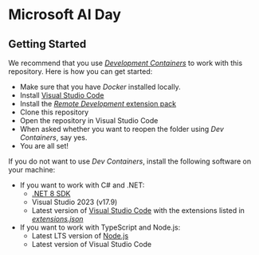 # Microsoft AI Day

## Getting Started

We recommend that you use [_Development Containers_](https://containers.dev/) to work with this repository. Here is how you can get started:

* Make sure that you have _Docker_ installed locally.
* Install [Visual Studio Code](https://code.visualstudio.com)
* Install the [_Remote Development_ extension pack](https://marketplace.visualstudio.com/items?itemName=ms-vscode-remote.vscode-remote-extensionpack)
* Clone this repository
* Open the repository in Visual Studio Code
* When asked whether you want to reopen the folder using _Dev Containers_, say yes.
* You are all set!

If you do not want to use _Dev Containers_, install the following software on your machine:

* If you want to work with C# and .NET:
    * [.NET 8 SDK](https://dotnet.microsoft.com/download/dotnet)
    * Visual Studio 2023 (v17.9)
    * Latest version of [Visual Studio Code](https://code.visualstudio.com) with the extensions listed in [_extensions.json_](./.vscode/extensions.json)
* If you want to work with TypeScript and Node.js:
    * Latest LTS version of [Node.js](https://nodejs.org)
    * Latest version of Visual Studio Code
